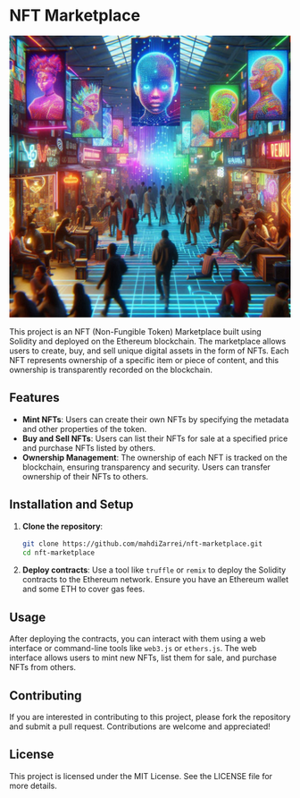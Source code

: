 # NFT Marketplace

![marketplace image](./pic/marketplace.jpg)

This project is an NFT (Non-Fungible Token) Marketplace built using Solidity and deployed on the Ethereum blockchain. The marketplace allows users to create, buy, and sell unique digital assets in the form of NFTs. Each NFT represents ownership of a specific item or piece of content, and this ownership is transparently recorded on the blockchain.

## Features

- **Mint NFTs**: Users can create their own NFTs by specifying the metadata and other properties of the token.
- **Buy and Sell NFTs**: Users can list their NFTs for sale at a specified price and purchase NFTs listed by others.
- **Ownership Management**: The ownership of each NFT is tracked on the blockchain, ensuring transparency and security. Users can transfer ownership of their NFTs to others.

## Installation and Setup

1. **Clone the repository**:

   ```bash
   git clone https://github.com/mahdiZarrei/nft-marketplace.git
   cd nft-marketplace
   ```

2. **Deploy contracts**:
   Use a tool like `truffle` or `remix` to deploy the Solidity contracts to the Ethereum network. Ensure you have an Ethereum wallet and some ETH to cover gas fees.

## Usage

After deploying the contracts, you can interact with them using a web interface or command-line tools like `web3.js` or `ethers.js`. The web interface allows users to mint new NFTs, list them for sale, and purchase NFTs from others.

## Contributing

If you are interested in contributing to this project, please fork the repository and submit a pull request. Contributions are welcome and appreciated!

## License

This project is licensed under the MIT License. See the LICENSE file for more details.
